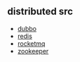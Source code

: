 
## distributed src
* [dubbo](/30-distributed/src/dubbo/README.md)
* [redis](/30-distributed/src/redis/README.md)
* [rocketmq](/30-distributed/src/rocketmq/README.md)
* [zookeeper](/30-distributed/src/zookeeper/zookeeper/README.md)